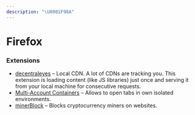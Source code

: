 ```yaml
---
description: "\U0001F98A"
---
```


# Firefox

### Extensions

* [decentraleyes](https://decentraleyes.org/) – Local CDN. A lot of CDNs are tracking you. This extension is loading content \(like JS libraries\) just once and serving it from your local machine for consecutive requests.
* [Multi-Account Containers](https://addons.mozilla.org/en-US/firefox/addon/multi-account-containers/) – Allows to open tabs in own isolated environments.
* [minerBlock](https://addons.mozilla.org/en-US/firefox/addon/minerblock-origin/) – Blocks cryptocurrency miners on websites.

